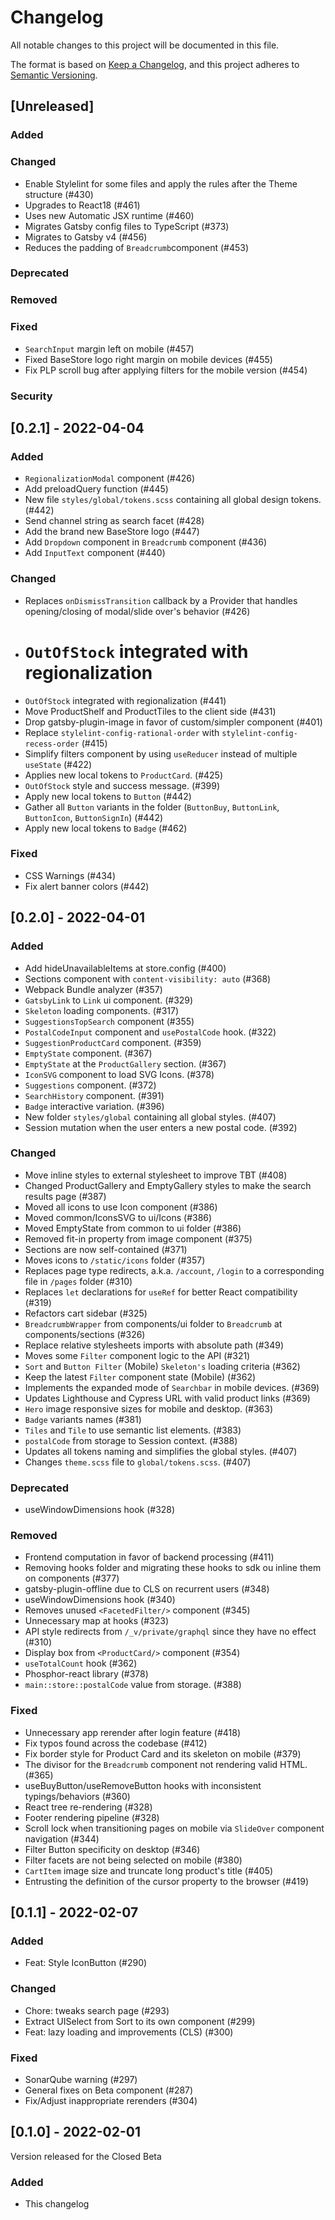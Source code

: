 # Changelog

All notable changes to this project will be documented in this file.

The format is based on [Keep a Changelog](https://keepachangelog.com/en/1.0.0/),
and this project adheres to [Semantic Versioning](https://semver.org/spec/v2.0.0.html).

## [Unreleased]

### Added

### Changed

- Enable Stylelint for some files and apply the rules after the Theme structure (#430)
- Upgrades to React18 (#461)
- Uses new Automatic JSX runtime (#460)
- Migrates Gatsby config files to TypeScript (#373)
- Migrates to Gatsby v4 (#456)
- Reduces the padding of `Breadcrumb`component (#453)

### Deprecated

### Removed

### Fixed

- `SearchInput` margin left on mobile (#457)
- Fixed BaseStore logo right margin on mobile devices (#455)
- Fix PLP scroll bug after applying filters for the mobile version (#454)

### Security

## [0.2.1] - 2022-04-04

### Added

- `RegionalizationModal` component (#426)
- Add preloadQuery function (#445)
- New file `styles/global/tokens.scss` containing all global design tokens. (#442)
- Send channel string as search facet (#428)
- Add the brand new BaseStore logo (#447)
- Add `Dropdown` component in `Breadcrumb` component (#436)
- Add `InputText` component (#440)

### Changed

- Replaces `onDismissTransition` callback by a Provider that handles opening/closing of modal/slide over's behavior (#426)
- # `OutOfStock` integrated with regionalization
- `OutOfStock` integrated with regionalization (#441)
- Move ProductShelf and ProductTiles to the client side (#431)
- Drop gatsby-plugin-image in favor of custom/simpler component (#401)
- Replace `stylelint-config-rational-order` with `stylelint-config-recess-order` (#415)
- Simplify filters component by using `useReducer` instead of multiple `useState` (#422)
- Applies new local tokens to `ProductCard`. (#425)
- `OutOfStock` style and success message. (#399)
- Apply new local tokens to `Button` (#442)
- Gather all `Button` variants in the folder (`ButtonBuy`, `ButtonLink`, `ButtonIcon`, `ButtonSignIn`) (#442)
- Apply new local tokens to `Badge` (#462)

### Fixed

- CSS Warnings (#434)
- Fix alert banner colors (#442)

## [0.2.0] - 2022-04-01

### Added

- Add hideUnavailableItems at store.config (#400)
- Sections component with `content-visibility: auto` (#368)
- Webpack Bundle analyzer (#357)
- `GatsbyLink` to `Link` ui component. (#329)
- `Skeleton` loading components. (#317)
- `SuggestionsTopSearch` component (#355)
- `PostalCodeInput` component and `usePostalCode` hook. (#322)
- `SuggestionProductCard` component. (#359)
- `EmptyState` component. (#367)
- `EmptyState` at the `ProductGallery` section. (#367)
- `IconSVG` component to load SVG Icons. (#378)
- `Suggestions` component. (#372)
- `SearchHistory` component. (#391)
- `Badge` interactive variation. (#396)
- New folder `styles/global` containing all global styles. (#407)
- Session mutation when the user enters a new postal code. (#392)

### Changed

- Move inline styles to external stylesheet to improve TBT (#408)
- Changed ProductGallery and EmptyGallery styles to make the search results page (#387)
- Moved all icons to use Icon component (#386)
- Moved common/IconsSVG to ui/Icons (#386)
- Moved EmptyState from common to ui folder (#386)
- Removed fit-in property from image component (#375)
- Sections are now self-contained (#371)
- Moves icons to `/static/icons` folder (#357)
- Replaces page type redirects, a.k.a. `/account`, `/login` to a corresponding file in `/pages` folder (#310)
- Replaces `let` declarations for `useRef` for better React compatibility (#319)
- Refactors cart sidebar (#325)
- `BreadcrumbWrapper` from components/ui folder to `Breadcrumb` at components/sections (#326)
- Replace relative stylesheets imports with absolute path (#349)
- Moves some `Filter` component logic to the API (#321)
- `Sort` and `Button Filter` (Mobile) `Skeleton's` loading criteria (#362)
- Keep the latest `Filter` component state (Mobile) (#362)
- Implements the expanded mode of `Searchbar` in mobile devices. (#369)
- Updates Lighthouse and Cypress URL with valid product links (#369)
- `Hero` image responsive sizes for mobile and desktop. (#363)
- `Badge` variants names (#381)
- `Tiles` and `Tile` to use semantic list elements. (#383)
- `postalCode` from storage to Session context. (#388)
- Updates all tokens naming and simplifies the global styles. (#407)
- Changes `theme.scss` file to `global/tokens.scss`. (#407)

### Deprecated

- useWindowDimensions hook (#328)

### Removed

- Frontend computation in favor of backend processing (#411)
- Removing hooks folder and migrating these hooks to sdk ou inline them on components (#377)
- gatsby-plugin-offline due to CLS on recurrent users (#348)
- useWindowDimensions hook (#340)
- Removes unused `<FacetedFilter/>` component (#345)
- Unnecessary map at hooks (#323)
- API style redirects from `/_v/private/graphql` since they have no effect (#310)
- Display box from `<ProductCard/>` component (#354)
- `useTotalCount` hook (#362)
- Phosphor-react library (#378)
- `main::store::postalCode` value from storage. (#388)

### Fixed

- Unnecessary app rerender after login feature (#418)
- Fix typos found across the codebase (#412)
- Fix border style for Product Card and its skeleton on mobile (#379)
- The divisor for the `Breadcrumb` component not rendering valid HTML. (#365)
- useBuyButton/useRemoveButton hooks with inconsistent typings/behaviors (#360)
- React tree re-rendering (#328)
- Footer rendering pipeline (#328)
- Scroll lock when transitioning pages on mobile via `SlideOver` component navigation (#344)
- Filter Button specificity on desktop (#346)
- Filter facets are not being selected on mobile (#380)
- `CartItem` image size and truncate long product's title (#405)
- Entrusting the definition of the cursor property to the browser (#419)

## [0.1.1] - 2022-02-07

### Added

- Feat: Style IconButton (#290)

### Changed

- Chore: tweaks search page (#293)
- Extract UISelect from Sort to its own component (#299)
- Feat: lazy loading and improvements (CLS) (#300)

### Fixed

- SonarQube warning (#297)
- General fixes on Beta component (#287)
- Fix/Adjust inappropriate rerenders (#304)

## [0.1.0] - 2022-02-01

Version released for the Closed Beta

### Added

- This changelog
